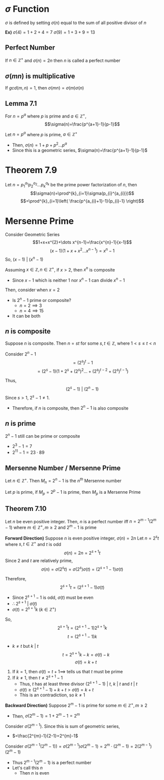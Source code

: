 # $\sigma$ Function
$\sigma$ is defined by setting $\sigma(n)$ equal to the sum of all positive divisor of $n$

**Ex)**
$\sigma(4) = 1+2+4=7$
$\sigma(9) = 1+3+9=13$

## Perfect Number
If $n\in\mathbb{Z}^{+}$ and $\sigma(n)=2n$ then $n$ is called a perfect number

## $\sigma(mn)$ is multiplicative
If $gcd(m,n)=1$, then $\sigma(mn)=\sigma(m)\sigma(n)$

## Lemma 7.1 
For $n=p^{a}$ where $p$ is prime and $a\in\mathbb{Z}^{+}$, 
$$\sigma(n)=\frac{p^{a+1}-1}{p-1}$$

Let $n=p^{a}$ where $p$ is prime, $a\in\mathbb{Z}^{+}$
- Then, $\sigma(n)=1+p+p^{2}\dots p^{a}$
- Since this is a geometric series, $\sigma(n)=\frac{p^{a+1}-1}{p-1}$

# Theorem 7.9
Let $n=p_{1}^{a_{1}}p_{2}^{a_{2}}\dots p_{k}^{a_{k}}$ be the prime power factorization of $n$, then
$$\sigma(n)=\prod^{k}_{i=1}\sigma(p_{i}^{a_{i}})$$
$$=\prod^{k}_{i=1}\left( \frac{p^{a_{i}+1}-1}{p_{i}-1} \right)$$

# Mersenne Prime
Consider Geometric Series
$$1+x+x^{2}+\dots x^{n-1}=\frac{x^{n}-1}{x-1}$$
$$(x-1)(1+x+x^{2}\dots x^{n-1})=x^{n}-1$$
So, $(x-1)\text{ | }(x^{n}-1)$

Assuming $x\in\mathbb{Z}, n\in \mathbb{Z}^{+}$, if $x>2$, then $x^{n}$ is composite
- Since $x-1$ which is neither $1$ nor $x^{n}-1$ can divide $x^{n}-1$

Then, consider when $x=2$
- Is $2^{n}-1$ prime or composite?
	- $n=2\implies 3$
	- $n= 4 \implies 15$
- It can be both

## $n$ is composite
Suppose $n$ is composite. Then $n=st$ for some $s,t\in\mathbb{Z}$, where $1<s\leq t<n$

Consider $2^{n}-1$
$$=(2^{s})^{t}-1$$
$$=(2^{s}-1)(1+2^{s}+(2^{s})^{2}\dots +(2^{s})^{t-2}+(2^{s})^{t-1})$$

Thus, 
$$(2^{s}-1)\text{ | }(2^{n}-1)$$
Since $s>1$, $2^{s}-1\neq 1$.
- Therefore, if $n$ is composite, then $2^{n}-1$ is also composite

## $n$ is prime
$2^{n}-1$ still can be prime or composite
- $2^{3}-1=7$
- $2^{11}-1 = 23\cdot 89$

## Mersenne Number / Mersenne Prime
Let $n\in\mathbb{Z}^{+}$. Then $M_{n}=2^{n}-1$  is the $n^{th}$ Mersenne number

Let $p$ is prime, if $M_{p} = 2^{p}-1$ is prime, then $M_{p}$ is a Mersenne Prime

## Theorem 7.10
Let $n$ be even positive integer. Then, $n$ is a perfect number iff $n=2^{m-1}(2^{m}-1)$ where $m\in\mathbb{Z}^{+},m\geq2$ and $2^{m}-1$ is prime

**Forward Direction)**
Suppose $n$ is even positive integer, $\sigma(n)=2n$
Let $n=2^{s}t$ where $s,t\in\mathbb{Z}^{+}$ and $t$ is odd
$$\sigma(n)=2n=2^{s+1}t$$
Since $2$ and $t$ are relatively prime, 
$$\sigma(n)=\sigma(2^{s}t)=\sigma(2^{s})\sigma(t)=(2^{s+1}-1)\sigma(t)$$

Therefore, 
$$2^{s+1}t=(2^{s+1}-1)\sigma(t)$$
- Since $2^{s+1}-1$ is odd, $\sigma(t)$ must be even
- $\therefore{2}^{s+1}\text{ | }\sigma(t)$
- $\sigma(t)=2^{s+1}k$ $(k\in\mathbb{Z}^{+})$

So, 
$$2^{s+1}t=(2^{s+1}-1)2^{s+1}k$$
$$t=(2^{s+1}-1)k$$
- $k\neq t$ but $k\text{ | }t$
$$t=2^{s+1}k-k=\sigma(t)-k$$
$$\sigma(t)=k+t$$
1. If $k=1$, then $\sigma(t)=t+1\implies$ tells us that $t$ must be prime
2. If $k\neq 1$, then $t\neq 2^{s+1}-1$
	- Thus, $t$ has at least three divisor $(2^{s+1}-1)\text{ | }t$, $k\text{ | }t$ and $t\text{ | }t$ 
	- $\sigma(t)\geq (2^{s+1}-1)+k+t>\sigma(t)=k+t$
	- This is an contradiction, so $k\neq 1$

**Backward Direction)**
Suppose $2^{m}-1$ is prime for some $m\in\mathbb{Z}^{+}, m\geq 2$
- Then, $\sigma(2^{m}-1)=1+2^{m}-1=2^{m}$

Consider $\sigma(2^{m-1})$. Since this is sum of geometric series, 
- $=\frac{2^{m}-1}{2-1}=2^{m}-1$

Consider $\sigma(2^{m-1}(2^{m}-1))=\sigma(2^{m-1})\sigma(2^{m}-1)=2^{m}\cdot(2^{m}-1)=2(2^{m-1})(2^{m}-1)$
- Thus $2^{m-1}(2^{m}-1)$ is a perfect number
- Let's call this $n$
	- Then $n$ is even



